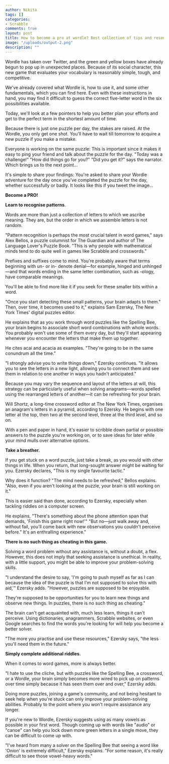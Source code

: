 ```yaml
---
author: Nikita
tags: []
categories: 
- Scrabble
comments: true
layout: post
title: How to become a pro at wordle? Best collection of tips and resources!
image: "/uploads/output-2.png"
description: ""
---
```

Wordle has taken over Twitter, and the green and yellow boxes have already begun to pop up in unexpected places. Because of its social character, this new game that evaluates your vocabulary is reasonably simple, tough, and competitive.

We've already covered what Wordle is, how to use it, and some other fundamentals, which you can find here. Even with these instructions in hand, you may find it difficult to guess the correct five-letter word in the six possibilities available.

Today, we'll look at a few pointers to help you better plan your efforts and get to the perfect term in the shortest amount of time.

Because there is just one puzzle per day, the stakes are raised. At the Wordle, you only get one shot. You'll have to wait till tomorrow to acquire a new puzzle if you make a mistake.

Everyone is working on the same puzzle: This is important since it makes it easy to ping your friend and talk about the puzzle for the day. "Today was a challenge!" "How did things go for you?" "Did you get it?" says the narrator. Which brings us to the next point...

It's simple to share your findings: You're asked to share your Wordle adventure for the day once you've completed the puzzle for the day, whether successfully or badly. It looks like this if you tweet the image...

**Become a PRO!**

**Learn to recognise patterns**.

Words are more than just a collection of letters to which we ascribe meaning. They are, but the order in which we assemble letters is not random.

"Pattern recognition is perhaps the most crucial talent in word games," says Alex Bellos, a puzzle columnist for The Guardian and author of The Language Lover's Puzzle Book. "This is why people with mathematical minds tend to do quite well in games like Scrabble and crosswords."

Prefixes and suffixes come to mind. You're probably aware that terms beginning with un- or in- denote denial—for example, hinged and unhinged—and that words ending in the same letter combination, such as -ology, have comparable meanings.

You'll be able to find more like it if you seek for these smaller bits within a word.

"Once you start detecting these small patterns, your brain adapts to them." Then, over time, it becomes used to it," explains Sam Ezersky, The New York Times' digital puzzles editor.

He explains that as you work through word puzzles like the Spelling Bee, your brain begins to associate short word combinations with whole words. You probably won't use some of them every day, but they'll start appearing whenever you encounter the letters that make them up together.

He cites acai and acacia as examples. "They're going to be in the same conundrum all the time."

"I strongly advise you to write things down," Ezersky continues. "It allows you to see the letters in a new light, allowing you to connect them and see them in relation to one another in ways you hadn't anticipated."

Because you may vary the sequence and layout of the letters at will, this strategy can be particularly useful when solving anagrams—words spelled using the rearranged letters of another—it can be refreshing for your brain.

Will Shortz, a long-time crossword editor at The New York Times, organises an anagram's letters in a pyramid, according to Ezersky. He begins with one letter at the top, then two at the second level, three at the third level, and so on.

With a pen and paper in hand, it's easier to scribble down partial or possible answers to the puzzle you're working on, or to save ideas for later while your mind mulls over alternative options.

**Take a breather.**

If you get stuck on a word puzzle, just take a break, as you would with other things in life. When you return, that long-sought answer might be waiting for you. Ezersky declares, "This is my single favourite tactic."

Why does it function? "The mind needs to be refreshed," Bellos explains. "Also, even if you aren't looking at the puzzle, your brain is still working on it."

This is easier said than done, according to Ezersky, especially when tackling riddles on a computer screen.

He explains, "There's something about the phone attention span that demands, 'Finish this game right now!'" "But no—just walk away and, without fail, you'll come back with new observations you couldn't perceive before." It's an enthralling experience."

**There is no such thing as cheating in this game.**

Solving a word problem without any assistance is, without a doubt, a flex. However, this does not imply that seeking assistance is unethical. In reality, with a little support, you might be able to improve your problem-solving skills.

"I understand the desire to say, 'I'm going to push myself as far as I can because the idea of the puzzle is that I'm not supposed to solve this with aid,'" Ezersky adds. "However, puzzles are supposed to be enjoyable.

They're supposed to be opportunities for you to learn new things and observe new things. In puzzles, there is no such thing as cheating."

The brain can't get acquainted with, much less learn, things it can't perceive. Using dictionaries, anagrammers, Scrabble websites, or even Google searches to find the words you're looking for will help you become a better solver.

"The more you practise and use these resources," Ezersky says, "the less you'll need them in the future."

**Simply complete additional riddles.**

When it comes to word games, more is always better.

"I hate to use the cliche, but with puzzles like the Spelling Bee, a crossword, or a Wordle, your brain simply becomes more wired to pick up on patterns over time simply because it has seen them over and over," Ezersky adds.

Doing more puzzles, joining a game's community, and not being hesitant to seek help when you're stuck can only improve your problem-solving abilities. Probably to the point where you won't require assistance any longer.

If you're new to Wordle, Ezersky suggests using as many vowels as possible in your first word. Though coming up with words like "audio" or "canoe" can help you lock down more green letters in a single move, they can be difficult to come up with.

"I've heard from many a solver on the Spelling Bee that seeing a word like 'Onion' is extremely difficult," Ezersky explains. "For some reason, it's really difficult to see those vowel-heavy words."
